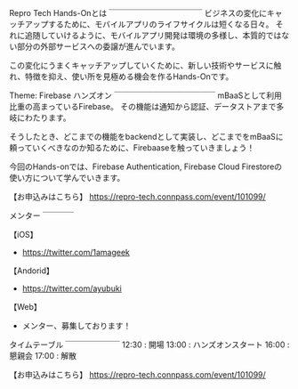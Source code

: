 Repro Tech Hands-Onとは
￣￣￣￣￣￣￣￣￣￣￣￣
ビジネスの変化にキャッチアップするために、モバイルアプリのライフサイクルは短くなる日々。
それに追随していけるように、モバイルアプリ開発は環境の多様し、本質的ではない部分の外部サービスへの委譲が進んでいます。

この変化にうまくキャッチアップしていくために、新しい技術やサービスに触れ、特徴を抑え、使い所を見極める機会を作るHands-Onです。

Theme: Firebase ハンズオン
￣￣￣￣￣￣￣￣￣￣￣￣￣
mBaaSとして利用比重の高まっているFirebase。
その機能は通知から認証、データストアまで多岐にわたります。

そうしたとき、どこまでの機能をbackendとして実装し、どこまでをmBaaSに頼っていくべきなのか知るために、Firebaaseを触っていきましょう！

今回のHands-onでは、Firebase Authentication, Firebase Cloud Firestoreの使い方について学んでいきます。

【お申込みはこちら】
https://repro-tech.connpass.com/event/101099/

メンター
￣￣￣￣

【iOS】

- https://twitter.com/1amageek

【Andorid】

- https://twitter.com/ayubuki

【Web】

- メンター、募集しております！

タイムテーブル
￣￣￣￣￣￣￣
12:30 : 開場
13:00 : ハンズオンスタート
16:00 : 懇親会
17:00 : 解散

【お申込みはこちら】
https://repro-tech.connpass.com/event/101099/

